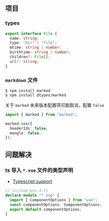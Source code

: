## 项目

### types

```typescript
export interface File {
  name: string;
  type: "dir" | "file";
  mtime: string | number;
  birthtime: string | number;
  children?: File[];
  url?: string;
}

```



### `markdown` 文件

```shell
$ npm install marked
$ npm install @types/marked
```



关于 `marked` 未来版本配置项可能取消，配置 `false`

```typescript
import { marked } from "marked";

marked.use({
  headerIds: false,
  mangle: false,
});
```



## 问题解决

### ts 导入 `*.vue` 文件的类型声明

- [Typescript support](https://github.com/vuejs/vue-next-webpack-preview/issues/5)

```typescript
// src/vue-env.d.ts
declare module "*.vue" {
  import { ComponentOptions } from "vue";
  const componentOptions: ComponentOptions;
  export default componentOptions;
}
```
